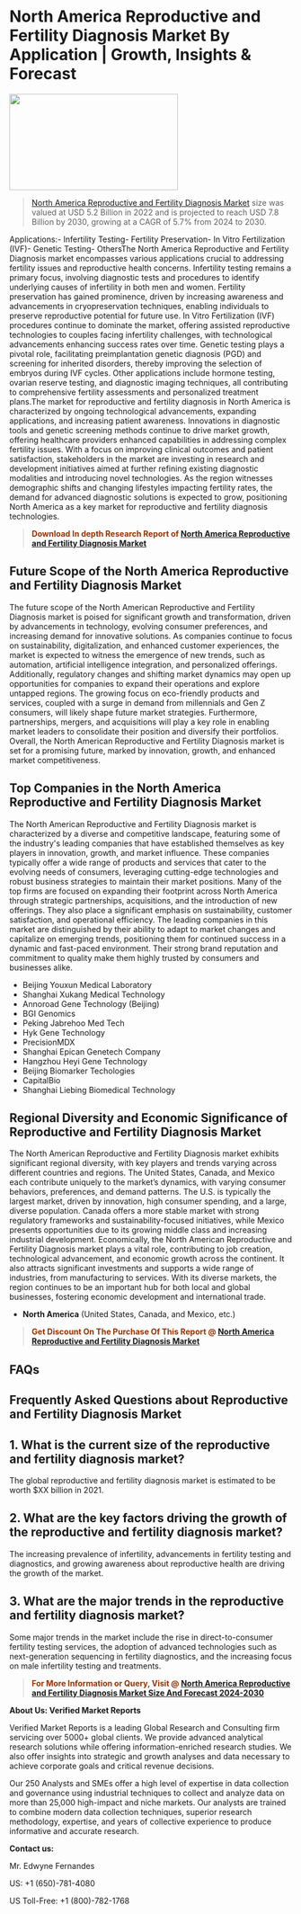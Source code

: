 <p><h1>North America Reproductive and Fertility Diagnosis Market By Application | Growth, Insights & Forecast</h1><p><img class="aligncenter size-medium wp-image-105565" src="https://ffe5etoiles.com/wp-content/uploads/2025/01/MST7-300x171.png" alt="" width="300" height="171" /></p><blockquote><p><a href="https://www.verifiedmarketreports.com/download-sample/?rid=326784&utm_source=Github-NA&utm_medium=355" target="_blank">North America Reproductive and Fertility Diagnosis Market</a> size was valued at USD 5.2 Billion in 2022 and is projected to reach USD 7.8 Billion by 2030, growing at a CAGR of 5.7% from 2024 to 2030.</p></blockquote>Applications:- Infertility Testing- Fertility Preservation- In Vitro Fertilization (IVF)- Genetic Testing- OthersThe North America Reproductive and Fertility Diagnosis market encompasses various applications crucial to addressing fertility issues and reproductive health concerns. Infertility testing remains a primary focus, involving diagnostic tests and procedures to identify underlying causes of infertility in both men and women. Fertility preservation has gained prominence, driven by increasing awareness and advancements in cryopreservation techniques, enabling individuals to preserve reproductive potential for future use. In Vitro Fertilization (IVF) procedures continue to dominate the market, offering assisted reproductive technologies to couples facing infertility challenges, with technological advancements enhancing success rates over time. Genetic testing plays a pivotal role, facilitating preimplantation genetic diagnosis (PGD) and screening for inherited disorders, thereby improving the selection of embryos during IVF cycles. Other applications include hormone testing, ovarian reserve testing, and diagnostic imaging techniques, all contributing to comprehensive fertility assessments and personalized treatment plans.The market for reproductive and fertility diagnosis in North America is characterized by ongoing technological advancements, expanding applications, and increasing patient awareness. Innovations in diagnostic tools and genetic screening methods continue to drive market growth, offering healthcare providers enhanced capabilities in addressing complex fertility issues. With a focus on improving clinical outcomes and patient satisfaction, stakeholders in the market are investing in research and development initiatives aimed at further refining existing diagnostic modalities and introducing novel technologies. As the region witnesses demographic shifts and changing lifestyles impacting fertility rates, the demand for advanced diagnostic solutions is expected to grow, positioning North America as a key market for reproductive and fertility diagnosis technologies.</p><blockquote><p><span style="color: #993300;"><strong>Download In depth Research Report of <a href="https://www.verifiedmarketreports.com/download-sample/?rid=326784&utm_source=Github-NA&utm_medium=355">North America Reproductive and Fertility Diagnosis Market</a></strong></span></p></blockquote><h2>Future Scope of the North America Reproductive and Fertility Diagnosis Market</h2><p>The future scope of the North American Reproductive and Fertility Diagnosis market is poised for significant growth and transformation, driven by advancements in technology, evolving consumer preferences, and increasing demand for innovative solutions. As companies continue to focus on sustainability, digitalization, and enhanced customer experiences, the market is expected to witness the emergence of new trends, such as automation, artificial intelligence integration, and personalized offerings. Additionally, regulatory changes and shifting market dynamics may open up opportunities for companies to expand their operations and explore untapped regions. The growing focus on eco-friendly products and services, coupled with a surge in demand from millennials and Gen Z consumers, will likely shape future market strategies. Furthermore, partnerships, mergers, and acquisitions will play a key role in enabling market leaders to consolidate their position and diversify their portfolios. Overall, the North American Reproductive and Fertility Diagnosis market is set for a promising future, marked by innovation, growth, and enhanced market competitiveness.</p><h2>Top Companies in the North America Reproductive and Fertility Diagnosis Market</h2><p>The North American Reproductive and Fertility Diagnosis market is characterized by a diverse and competitive landscape, featuring some of the industry's leading companies that have established themselves as key players in innovation, growth, and market influence. These companies typically offer a wide range of products and services that cater to the evolving needs of consumers, leveraging cutting-edge technologies and robust business strategies to maintain their market positions. Many of the top firms are focused on expanding their footprint across North America through strategic partnerships, acquisitions, and the introduction of new offerings. They also place a significant emphasis on sustainability, customer satisfaction, and operational efficiency. The leading companies in this market are distinguished by their ability to adapt to market changes and capitalize on emerging trends, positioning them for continued success in a dynamic and fast-paced environment. Their strong brand reputation and commitment to quality make them highly trusted by consumers and businesses alike.</p><p><ul><li>Beijing Youxun Medical Laboratory </li><li> Shanghai Xukang Medical Technology </li><li> Annoroad Gene Technology (Beijing) </li><li> BGI Genomics </li><li> Peking Jabrehoo Med Tech </li><li> Hyk Gene Technology </li><li> PrecisionMDX </li><li> Shanghai Epican Genetech Company </li><li> Hangzhou Heyi Gene Technology </li><li> Beijing Biomarker Techologies </li><li> CapitalBio </li><li> Shanghai Liebing Biomedical Technology</li></ul></p><h2>Regional Diversity and Economic Significance of Reproductive and Fertility Diagnosis Market</h2><p>The North American Reproductive and Fertility Diagnosis market exhibits significant regional diversity, with key players and trends varying across different countries and regions. The United States, Canada, and Mexico each contribute uniquely to the market’s dynamics, with varying consumer behaviors, preferences, and demand patterns. The U.S. is typically the largest market, driven by innovation, high consumer spending, and a large, diverse population. Canada offers a more stable market with strong regulatory frameworks and sustainability-focused initiatives, while Mexico presents opportunities due to its growing middle class and increasing industrial development. Economically, the North American Reproductive and Fertility Diagnosis market plays a vital role, contributing to job creation, technological advancement, and economic growth across the continent. It also attracts significant investments and supports a wide range of industries, from manufacturing to services. With its diverse markets, the region continues to be an important hub for both local and global businesses, fostering economic development and international trade.</p><ul> <li><strong>North America</strong> (United States, Canada, and Mexico, etc.)</li></ul><blockquote><p><span style="color: #993300;"><strong>Get Discount On The Purchase Of This Report @ <a href="https://www.verifiedmarketreports.com/ask-for-discount/?rid=326784&utm_source=Github-NA&utm_medium=355">North America Reproductive and Fertility Diagnosis Market</a></strong></span></p></blockquote><h2>FAQs</h2><p><h2>Frequently Asked Questions about Reproductive and Fertility Diagnosis Market</h1><h2>1. What is the current size of the reproductive and fertility diagnosis market?</div><div></h2><p>The global reproductive and fertility diagnosis market is estimated to be worth $XX billion in 2021.</p><h2>2. What are the key factors driving the growth of the reproductive and fertility diagnosis market?</div><div></h2><p>The increasing prevalence of infertility, advancements in fertility testing and diagnostics, and growing awareness about reproductive health are driving the growth of the market.</p><h2>3. What are the major trends in the reproductive and fertility diagnosis market?</div><div></h2><p>Some major trends in the market include the rise in direct-to-consumer fertility testing services, the adoption of advanced technologies such as next-generation sequencing in fertility diagnostics, and the increasing focus on male infertility testing and treatments.</p><!-- continue with more FAQs and answers--></body></html></p><blockquote><p><span style="color: #993300;"><strong>For More Information or Query, Visit @ <a href="https://www.verifiedmarketreports.com/product/reproductive-and-fertility-diagnosis-market/">North America Reproductive and Fertility Diagnosis Market Size And Forecast 2024-2030</a></strong></span></p></blockquote><p><strong>About Us: Verified Market Reports</strong></p><p>Verified Market Reports is a leading Global Research and Consulting firm servicing over 5000+ global clients. We provide advanced analytical research solutions while offering information-enriched research studies. We also offer insights into strategic and growth analyses and data necessary to achieve corporate goals and critical revenue decisions.</p><p>Our 250 Analysts and SMEs offer a high level of expertise in data collection and governance using industrial techniques to collect and analyze data on more than 25,000 high-impact and niche markets. Our analysts are trained to combine modern data collection techniques, superior research methodology, expertise, and years of collective experience to produce informative and accurate research.</p><p><strong>Contact us:</strong></p><p>Mr. Edwyne Fernandes</p><p>US: +1 (650)-781-4080</p><p>US Toll-Free: +1 (800)-782-1768</p>
